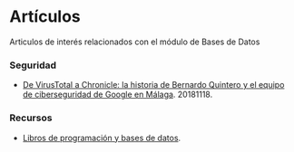 # Artículos

Articulos de interés relacionados con el módulo de Bases de Datos

### Seguridad

- [De VirusTotal a Chronicle: la historia de Bernardo Quintero y el equipo de ciberseguridad de Google en Málaga](https://www.xataka.com/historia-tecnologica/virustotal-a-chronicle-historia-bernardo-quintero-equipo-ciberseguridad-google-malaga). 20181118.

### Recursos

- [Libros de programación y bases de datos](https://www.chollometro.com/ofertas/libros-de-programacion-criptomonedas-etc-todo-en-espanol-88330).
